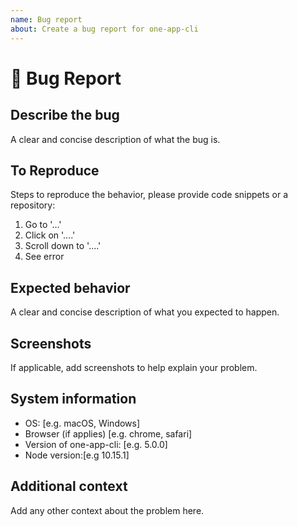 ```yaml
---
name: Bug report
about: Create a bug report for one-app-cli
---
```


# 🐞 Bug Report

## Describe the bug

A clear and concise description of what the bug is.

## To Reproduce

Steps to reproduce the behavior, please provide code snippets or a repository:

1. Go to '...'
2. Click on '....'
3. Scroll down to '....'
4. See error

## Expected behavior

A clear and concise description of what you expected to happen.

## Screenshots

If applicable, add screenshots to help explain your problem.

## System information

- OS: [e.g. macOS, Windows]
- Browser (if applies) [e.g. chrome, safari]
- Version of one-app-cli: [e.g. 5.0.0]
- Node version:[e.g 10.15.1]

## Additional context

Add any other context about the problem here.
